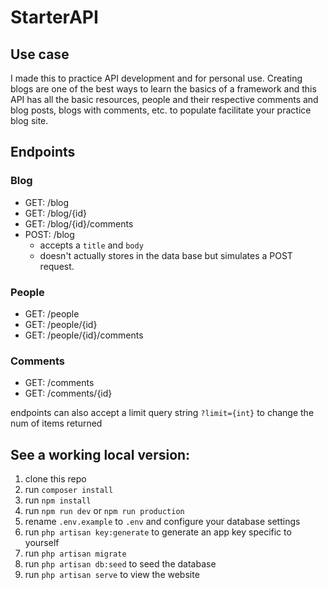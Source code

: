 # StarterAPI

## Use case
I made this to practice API development and for personal use. Creating blogs are one of the best ways to learn the basics of a framework and this API has all the basic resources, people and their respective comments and blog posts, blogs with comments, etc. to populate facilitate your practice blog site.

## Endpoints 
  ### Blog
  - GET: /blog
  - GET: /blog/{id}
  - GET: /blog/{id}/comments
  - POST: /blog
    - accepts a ```title``` and ```body```
    - doesn't actually stores in the data base but simulates a POST request.
  ### People
  - GET: /people
  - GET: /people/{id}
  - GET: /people/{id}/comments
  ### Comments
  - GET: /comments
  - GET: /comments/{id}
  
  endpoints can also accept a limit query string ```?limit={int}``` to change the num of items returned

## See a working local version:
1. clone this repo
2. run ```composer install```
3. run ```npm install```
4. run ```npm run dev``` or ```npm run production```
5. rename ```.env.example``` to ```.env``` and configure your database settings
6. run ```php artisan key:generate``` to generate an app key specific to yourself
7. run ```php artisan migrate```
8. run ```php artisan db:seed``` to seed the database
9. run ```php artisan serve``` to view the website
